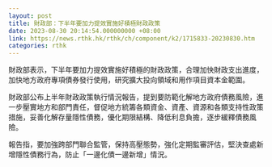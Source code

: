 ```yaml
---
layout: post
title: 財政部：下半年要加力提效實施好積極財政政策
date: 2023-08-30 20:14:54.000000000 +08:00
link: https://news.rthk.hk/rthk/ch/component/k2/1715833-20230830.htm
categories: rthk
---
```


財政部表示，下半年要加力提效實施好積極的財政政策，合理加快財政支出進度，加快地方政府專項債券發行使用，研究擴大投向領域和用作項目資本金範圍。

財政部公布上半年財政政策執行情況報告，提到要防範化解地方政府債務風險，進一步壓實地方和部門責任，督促地方統籌各類資金、資產、資源和各類支持性政策措施，妥善化解存量隱性債務，優化期限結構、降低利息負擔，逐步緩釋債務風險。

報告指，要加強跨部門聯合監管，保持高壓態勢，強化定期監審評估，堅決查處新增隱性債務行為，防止「一邊化債一邊新增」情況。
